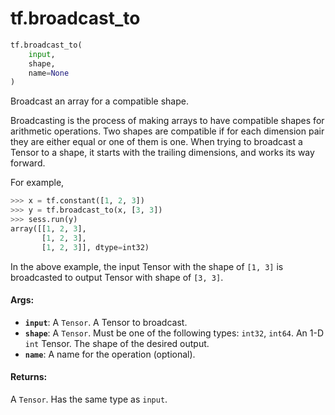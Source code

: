 <div itemscope itemtype="http://developers.google.com/ReferenceObject">
<meta itemprop="name" content="tf.broadcast_to" />
<meta itemprop="path" content="Stable" />
</div>

# tf.broadcast_to

``` python
tf.broadcast_to(
    input,
    shape,
    name=None
)
```

Broadcast an array for a compatible shape.

Broadcasting is the process of making arrays to have compatible shapes
for arithmetic operations. Two shapes are compatible if for each
dimension pair they are either equal or one of them is one. When trying
to broadcast a Tensor to a shape, it starts with the trailing dimensions,
and works its way forward.

For example,

```python
>>> x = tf.constant([1, 2, 3])
>>> y = tf.broadcast_to(x, [3, 3])
>>> sess.run(y)
array([[1, 2, 3],
       [1, 2, 3],
       [1, 2, 3]], dtype=int32)
```

In the above example, the input Tensor with the shape of `[1, 3]`
is broadcasted to output Tensor with shape of `[3, 3]`.

#### Args:

* <b>`input`</b>: A `Tensor`. A Tensor to broadcast.
* <b>`shape`</b>: A `Tensor`. Must be one of the following types: `int32`, `int64`.
    An 1-D `int` Tensor. The shape of the desired output.
* <b>`name`</b>: A name for the operation (optional).


#### Returns:

A `Tensor`. Has the same type as `input`.